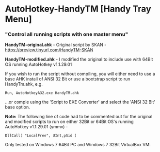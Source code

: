 # AutoHotkey-HandyTM [Handy Tray Menu]

### "Control all running scripts with one master menu"

**HandyTM-original.ahk** - Original script by SKAN - https://preview.tinyurl.com/HandyTM-SKAN

**HandyTM-modified.ahk** - I modified the original to include use with 64Bit OS running AutoHotkey v1.1.29.01

If you wish to run the script without compiling, you will either need to use a base AHK install of ANSI 32 Bit or use a bootstrap script to run HandyTm.ahk, e.g.
```AutoHotkey
Run, AutoHotkeyA32.exe HandyTM.ahk
```
...or comple using the 'Script to EXE Converter' and select the 'ANSI 32 Bit' base option.

**Note:** The following line of code had to be commented out for the original and modified scripts to run on either 32Bit or 64Bit OS's running AutoHotkey v1.1.29.01 (ymmv) -
```AutoHotkey
DllCall( "LocalFree", UInt,pSid )
```
Only tested on Windows 7 64Bit PC and Windows 7 32Bit VirtualBox VM.
